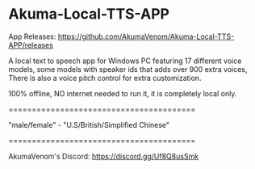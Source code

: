 # Akuma-Local-TTS-APP

App Releases: https://github.com/AkumaVenom/Akuma-Local-TTS-APP/releases

A local text to speech app for Windows PC featuring 17 different voice models, some models with speaker ids that adds over 900 extra voices, There is also a voice pitch control for extra customization.

100% offline, NO internet needed to run it, it is completely local only.

========================================

"male/female" - "U.S/British/Simplified Chinese"

========================================

AkumaVenom's Discord: https://discord.gg/Uf8Q8usSmk
